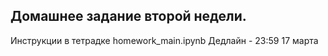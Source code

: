 ## Домашнее задание второй недели.

Инструкции в тетрадке homework_main.ipynb
Дедлайн - 23:59 17 марта

